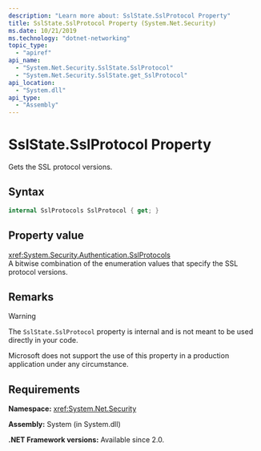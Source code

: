 ```yaml
---
description: "Learn more about: SslState.SslProtocol Property"
title: SslState.SslProtocol Property (System.Net.Security)
ms.date: 10/21/2019
ms.technology: "dotnet-networking"
topic_type:
  - "apiref"
api_name:
  - "System.Net.Security.SslState.SslProtocol"
  - "System.Net.Security.SslState.get_SslProtocol"
api_location:
  - "System.dll"
api_type:
  - "Assembly"
---
```

# SslState.SslProtocol Property

Gets the SSL protocol versions.

## Syntax

```csharp
internal SslProtocols SslProtocol { get; }
```

## Property value

<xref:System.Security.Authentication.SslProtocols>  
A bitwise combination of the enumeration values that specify the SSL protocol versions.

## Remarks

> [!WARNING]
> The `SslState.SslProtocol` property is internal and is not meant to be used directly in your code.
>
> Microsoft does not support the use of this property in a production application under any circumstance.

## Requirements

**Namespace:** <xref:System.Net.Security>

**Assembly:** System (in System.dll)

**.NET Framework versions:** Available since 2.0.
